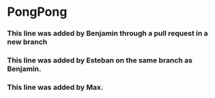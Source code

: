 # PongPong

### This line was added by Benjamin through a pull request in a new branch
### This line was added by Esteban on the same branch as Benjamin. 
### This line was added by Max. 